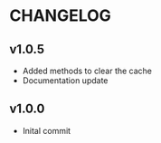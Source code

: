 # CHANGELOG

##  v1.0.5

- Added methods to clear the cache
- Documentation update

## v1.0.0

- Inital commit